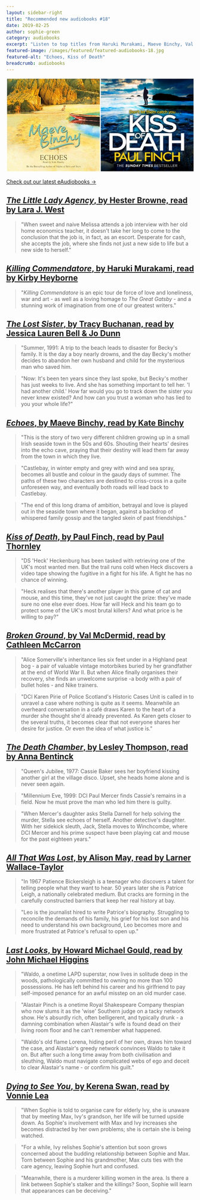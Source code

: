 ```yaml
---
layout: sidebar-right
title: "Recommended new audiobooks #18"
date: 2019-02-25
author: sophie-green
category: audiobooks
excerpt: "Listen to top titles from Haruki Murakami, Maeve Binchy, Val McDermid and more"
featured-image: /images/featured/featured-audiobooks-18.jpg
featured-alt: "Echoes, Kiss of Death"
breadcrumb: audiobooks
---
```


![Echoes, Kiss of Death](/images/featured/featured-audiobooks-18.jpg)

[Check out our latest eAudiobooks &rarr;](/new-suggestions/elibrary-picks/new-eaudiobooks-3/)

## [<cite>The Little Lady Agency</cite>, by Hester Browne, read by Lara J. West](https://suffolk.spydus.co.uk/cgi-bin/spydus.exe/ENQ/OPAC/BIBENQ?BRN=2461845)

> "When sweet and naive Melissa attends a job interview with her old home economics teacher, it doesn't take her long to come to the conclusion that the job is, in fact, as an escort. Desperate for cash, she accepts the job, where she finds not just a new side to life but a new side to herself."

## [<cite>Killing Commendatore</cite>, by Haruki Murakami, read by Kirby Heyborne](https://suffolk.spydus.co.uk/cgi-bin/spydus.exe/ENQ/OPAC/BIBENQ?BRN=2458298)

> "<cite>Killing Commendatore</cite> is an epic tour de force of love and loneliness, war and art - as well as a loving homage to <cite>The Great Gatsby</cite> - and a stunning work of imagination from one of our greatest writers."

## [<cite>The Lost Sister</cite>, by Tracy Buchanan, read by Jessica Lauren Bell & Jo Dunn](https://suffolk.spydus.co.uk/cgi-bin/spydus.exe/ENQ/OPAC/BIBENQ?BRN=2490422)

> "Summer, 1991: A trip to the beach leads to disaster for Becky's family. It is the day a boy nearly drowns, and the day Becky's mother decides to abandon her own husband and child for the mysterious man who saved him.

> "Now: It's been ten years since they last spoke, but Becky's mother has just weeks to live. And she has something important to tell her. 'I had another child.' How far would you go to track down the sister you never knew existed? And how can you trust a woman who has lied to you your whole life?"

## [<cite>Echoes</cite>, by Maeve Binchy, read by Kate Binchy](https://suffolk.spydus.co.uk/cgi-bin/spydus.exe/ENQ/OPAC/BIBENQ?BRN=2416613)

> "This is the story of two very different children growing up in a small Irish seaside town in the 50s and 60s. Shouting their hearts' desires into the echo cave, praying that their destiny will lead them far away from the town in which they live.

> "Castlebay, in winter empty and grey with wind and sea spray, becomes all bustle and colour in the gaudy days of summer. The paths of these two characters are destined to criss-cross in a quite unforeseen way, and eventually both roads will lead back to Castlebay.

> "The end of this long drama of ambition, betrayal and love is played out in the seaside town where it began, against a backdrop of whispered family gossip and the tangled skein of past friendships."

## [<cite>Kiss of Death</cite>, by Paul Finch, read by Paul Thornley](https://suffolk.spydus.co.uk/cgi-bin/spydus.exe/ENQ/OPAC/BIBENQ?BRN=2482414)

> "DS 'Heck' Heckenburg has been tasked with retrieving one of the UK's most wanted men. But the trail runs cold when Heck discovers a video tape showing the fugitive in a fight for his life. A fight he has no chance of winning.

> "Heck realises that there's another player in this game of cat and mouse, and this time, they've not just caught the prize: they've made sure no one else ever does. How far will Heck and his team go to protect some of the UK's most brutal killers? And what price is he willing to pay?"

## [<cite>Broken Ground</cite>, by Val McDermid, read by Cathleen McCarron](https://suffolk.spydus.co.uk/cgi-bin/spydus.exe/ENQ/OPAC/BIBENQ?BRN=2453875)

> "Alice Somerville's inheritance lies six feet under in a Highland peat bog - a pair of valuable vintage motorbikes buried by her grandfather at the end of World War II. But when Alice finally organises their recovery, she finds an unwelcome surprise -a body with a pair of bullet holes - and Nike trainers.

> "DCI Karen Pirie of Police Scotland's Historic Cases Unit is called in to unravel a case where nothing is quite as it seems. Meanwhile an overheard conversation in a café draws Karen to the heart of a murder she thought she'd already prevented. As Karen gets closer to the several truths, it becomes clear that not everyone shares her desire for justice. Or even the idea of what justice is."

## [<cite>The Death Chamber</cite>, by Lesley Thompson, read by Anna Bentinck](https://suffolk.spydus.co.uk/cgi-bin/spydus.exe/ENQ/OPAC/BIBENQ?BRN=2458273)

> "Queen's Jubilee, 1977: Cassie Baker sees her boyfriend kissing another girl at the village disco. Upset, she heads home alone and is never seen again.

> "Millennium Eve, 1999: DCI Paul Mercer finds Cassie's remains in a field. Now he must prove the man who led him there is guilty.

> "When Mercer's daughter asks Stella Darnell for help solving the murder, Stella see echoes of herself. Another detective's daughter. With her sidekick sleuth, Jack, Stella moves to Winchcombe, where DCI Mercer and his prime suspect have been playing cat and mouse for the past eighteen years."

## [<cite>All That Was Lost</cite>, by Alison May, read by Larner Wallace-Taylor](https://suffolk.spydus.co.uk/cgi-bin/spydus.exe/ENQ/OPAC/BIBENQ?BRN=2457604)

> "In 1967 Patience Bickersleigh is a teenager who discovers a talent for telling people what they want to hear. 50 years later she is Patrice Leigh, a nationally celebrated medium. But cracks are forming in the carefully constructed barriers that keep her real history at bay.

> "Leo is the journalist hired to write Patrice's biography. Struggling to reconcile the demands of his family, his grief for his lost son and his need to understand his own background, Leo becomes more and more frustrated at Patrice's refusal to open up."

## [<cite>Last Looks</cite>, by Howard Michael Gould, read by John Michael Higgins](https://suffolk.spydus.co.uk/cgi-bin/spydus.exe/ENQ/OPAC/BIBENQ?BRN=2461838)

> "Waldo, a onetime LAPD superstar, now lives in solitude deep in the woods, pathologically committed to owning no more than 100 possessions. He has left behind his career and his girlfriend to pay self-imposed penance for an awful misstep on an old murder case.

> "Alastair Pinch is a onetime Royal Shakespeare Company thespian who now slums it as the 'wise' Southern judge on a tacky network show. He's absurdly rich, often belligerent, and typically drunk - a damning combination when Alastair's wife is found dead on their living room floor and he can't remember what happened.

> "Waldo's old flame Lorena, hiding peril of her own, draws him toward the case, and Alastair's greedy network convinces Waldo to take it on. But after such a long time away from both civilisation and sleuthing, Waldo must navigate complicated webs of ego and deceit to clear Alastair's name - or confirm his guilt."

## [<cite>Dying to See You</cite>, by Kerena Swan, read by Vonnie Lea](https://suffolk.spydus.co.uk/cgi-bin/spydus.exe/ENQ/OPAC/BIBENQ?BRN=2458287)

> "When Sophie is told to organise care for elderly Ivy, she is unaware that by meeting Max, Ivy's grandson, her life will be turned upside down. As Sophie's involvement with Max and Ivy increases she becomes distracted by her own problems; she is certain she is being watched.

> "For a while, Ivy relishes Sophie's attention but soon grows concerned about the budding relationship between Sophie and Max. Torn between Sophie and his grandmother, Max cuts ties with the care agency, leaving Sophie hurt and confused.

> "Meanwhile, there is a murderer killing women in the area. Is there a link between Sophie's stalker and the killings? Soon, Sophie will learn that appearances can be deceiving."
